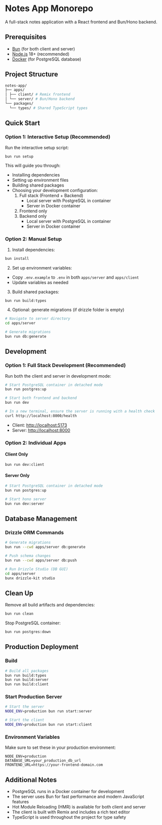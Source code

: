 # Notes App Monorepo

A full-stack notes application with a React frontend and Bun/Hono backend.

## Prerequisites

- [Bun](https://bun.sh) (for both client and server)
- [Node.js](https://nodejs.org/) 18+ (recommended)
- [Docker](https://www.docker.com/) (for PostgreSQL database)

## Project Structure

```bash
notes-app/
├── apps/
│ ├── client/ # Remix frontend
│ └── server/ # Bun/Hono backend
└── packages/
  └── types/ # Shared TypeScript types
```

## Quick Start

### Option 1: Interactive Setup (Recommended)

Run the interactive setup script:

```bash
bun run setup
```

This will guide you through:

- Installing dependencies
- Setting up environment files
- Building shared packages
- Choosing your development configuration:
  1. Full stack (Frontend + Backend)
     - Local server with PostgreSQL in container
     - Server in Docker container
  2. Frontend only
  3. Backend only
     - Local server with PostgreSQL in container
     - Server in Docker container

### Option 2: Manual Setup

1. Install dependencies:

```bash
bun install
```

2. Set up environment variables:

- Copy `.env.example` to `.env` in both `apps/server` and `apps/client`
- Update variables as needed

3. Build shared packages:

```bash
bun run build:types
```

4. Optional: generate migrations (if drizzle folder is empty)

```bash
# Navigate to server directory
cd apps/server

# Generate migrations
bun run db:generate
```

## Development

### Option 1: Full Stack Development (Recommended)

Run both the client and server in development mode:

```bash
# Start PostgreSQL container in detached mode
bun run postgres:up

# Start both frontend and backend
bun run dev

# In a new terminal, ensure the server is running with a health check
curl http://localhost:8000/health
```

- Client: [http://localhost:5173](http://localhost:5173)
- Server: [http://localhost:8000](http://localhost:8000)

### Option 2: Individual Apps

#### Client Only

```bash
bun run dev:client
```

#### Server Only

```bash
# Start PostgreSQL container in detached mode
bun run postgres:up

# Start hono server
bun run dev:server
```

## Database Management

### Drizzle ORM Commands

```bash
# Generate migrations
bun run --cwd apps/server db:generate

# Push schema changes
bun run --cwd apps/server db:push

# Run Drizzle Studio (DB GUI)
cd apps/server
bunx drizzle-kit studio
```

## Clean Up

Remove all build artifacts and dependencies:

```bash
bun run clean
```

Stop PostgreSQL container:

```bash
bun run postgres:down
```

## Production Deployment

### Build

```bash
# Build all packages
bun run build:types
bun run build:server
bun run build:client
```

### Start Production Server

```bash
# Start the server
NODE_ENV=production bun run start:server

# Start the client
NODE_ENV=production bun run start:client
```

### Environment Variables

Make sure to set these in your production environment:

```env
NODE_ENV=production
DATABASE_URL=your_production_db_url
FRONTEND_URL=https://your-frontend-domain.com
```

## Additional Notes

- PostgreSQL runs in a Docker container for development
- The server uses Bun for fast performance and modern JavaScript features
- Hot Module Reloading (HMR) is available for both client and server
- The client is built with Remix and includes a rich text editor
- TypeScript is used throughout the project for type safety
